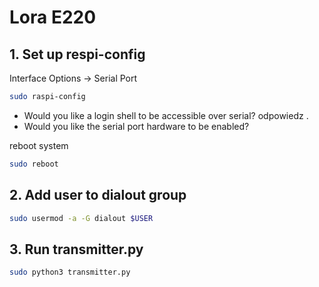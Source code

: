 # Lora E220

## 1. Set up respi-config

Interface Options -> Serial Port

```bash
sudo raspi-config
```

- Would you like a login shell to be accessible over serial? odpowiedz <No>.
- Would you like the serial port hardware to be enabled? <Yes>

reboot system

```bash
sudo reboot
```

## 2. Add user to dialout group

```bash
sudo usermod -a -G dialout $USER
```

## 3. Run transmitter.py

```bash
sudo python3 transmitter.py
```
